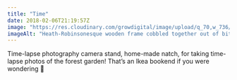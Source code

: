 ```yaml
---
title: "Time"
date: 2018-02-06T21:19:57Z
image: "https://res.cloudinary.com/growdigital/image/upload/q_70,w_736/v1544095692/28341536319_db65063e0f_o.jpg"
imageAlt: "Heath-Robinsonesque wooden frame cobbled together out of bits of old wood and a bookend"
---
```


Time-lapse photography camera stand, home-made natch, for taking time-lapse photos of the forest garden! That’s an Ikea bookend if you were wondering 🤔
